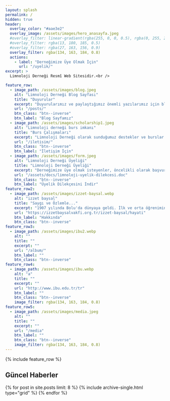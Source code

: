 ```yaml
---
layout: splash
permalink: /
hidden: true
header:
  overlay_color: "#aae3e2"
  overlay_image: /assets/images/hero_anasayfa.jpeg
  #overlay_filter: linear-gradient(rgba(255, 0, 0, 0.5), rgba(0, 255, 255, 0.5))
  #overlay_filter: rgba(13, 180, 185, 0.5)
  #overlay_filter: rgba(27, 163, 156, 0.9)
  overlay_filter: rgba(134, 163, 184, 0.8)
  actions:
    - label: "Derneğimize Üye Olmak İçin"
      url: "/uyelik/"
excerpt: >
  Limnoloji Derneği Resmî Web Sitesidir.<br />

feature_row:
  - image_path: /assets/images/blog.jpeg
    alt: "Limnoloji Derneği Blog Sayfası"
    title: "Duyurular"
    excerpt: "Duyurularımız ve paylaştığımız önemli yazılarımız için blog sayfamısı ziyaret edebilisiniz."
    url: "/posts/"
    btn_class: "btn--inverse"
    btn_label: "Blog Sayfamız"
  - image_path: /assets/images/scholarship1.jpeg
    alt: "Limnoloji derneği burs imkanı"
    title: "Burs Çalışmaları"
    excerpt: "Limnoloji Derneği olarak sunduğumuz destekler ve burslar hakkında detaylı bilgiye buradan ulaşabilirsiniz."
    url: "/iletisim/"
    btn_class: "btn--inverse"
    btn_label: "İletişim İçin"
  - image_path: /assets/images/form.jpeg
    alt: "Limnoloji Derneği Üyeliği"
    title: "Limnoloji Derneği Üyeliği"
    excerpt: "Derneğimize üye olmak isteyenler, öncelikli olarak başvuru formunu doldurmaları ve tarafımıza iletmeleri gerekmektedir."
    url: "/assets/docs/limnoloji-uyelik-dilekcesi.doc"
    btn_class: "btn--inverse"
    btn_label: "Üyelik Dilekçesini İndir"    
feature_row2:
  - image_path: /assets/images/izzet-baysal.webp
    alt: "izzet baysal"
    title: "Saygı ve Özlemle..."
    excerpt: "1907 yılında Bolu'da dünyaya geldi. İlk ve orta öğrenimini Bolu'da, yüksek öğrenimini İstanbul Güzel Sanatlar Akademisi'nde Mimar olarak tamamladı. Yıllarca İstanbul'da en fazla gelir vergisi veren ilk on kişi arasında yer aldı. 'En büyük eserimdir' dediği İzzet Baysal Vakfı'nı, vergisi ödenmiş kazançlarından tahsis ederek 1987 yılında kurdu."
    url: "https://izzetbaysalvakfi.org.tr/izzet-baysal/hayati"
    btn_label: "Hakkında"
    btn_class: "btn--inverse"  
feature_row3:
  - image_path: /assets/images/ibu2.webp
    alt: ""
    title: ""
    excerpt: ""
    url: "/album/"
    btn_label: ""
    btn_class: "btn--inverse"  
feature_row4:
  - image_path: /assets/images/ibu.webp
    alt: "a"
    title: ""
    excerpt: ""
    url: "http://www.ibu.edu.tr/tr"
    btn_label: ""
    btn_class: "btn--inverse"
    image_filter: rgba(134, 163, 184, 0.8)
feature_row5:
  - image_path: /assets/images/media.jpeg
    alt: ""
    title: ""
    excerpt: ""
    url: "/media"
    btn_label: ""
    btn_class: "btn--inverse"
    image_filter: rgba(134, 163, 184, 0.8)
---
```


{% include feature_row %}

<!-- {% include feature_row id="feature_row2" type="left" %}
{% include feature_row id="feature_row4" type="right" %}
{% include feature_row id="feature_row3" type="left" %} -->
<!--{% include feature_row id="feature_row2" type="right" %} -->

## Güncel Haberler

<div class="grid__wrapper">
{% for post in site.posts limit: 8 %}
  {% include archive-single.html type="grid"  %}
{% endfor %}
</div>


<!-- {% include feature_row id="feature_row5" type="center" %} -->
